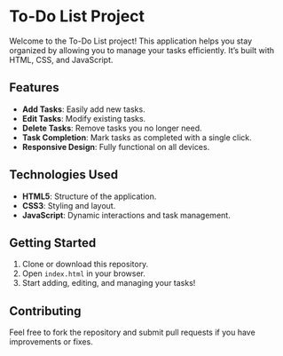 
# To-Do List Project

Welcome to the To-Do List project! This application helps you stay organized by allowing you to manage your tasks efficiently. It’s built with HTML, CSS, and JavaScript.

## Features

- **Add Tasks**: Easily add new tasks.
- **Edit Tasks**: Modify existing tasks.
- **Delete Tasks**: Remove tasks you no longer need.
- **Task Completion**: Mark tasks as completed with a single click.
- **Responsive Design**: Fully functional on all devices.

## Technologies Used

- **HTML5**: Structure of the application.
- **CSS3**: Styling and layout.
- **JavaScript**: Dynamic interactions and task management.

## Getting Started

1. Clone or download this repository.
2. Open `index.html` in your browser.
3. Start adding, editing, and managing your tasks!

## Contributing

Feel free to fork the repository and submit pull requests if you have improvements or fixes.


